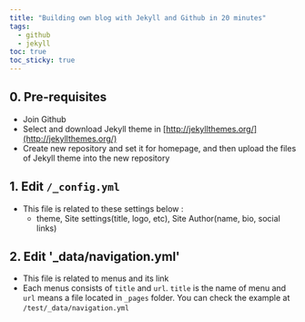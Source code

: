 ```yaml
---
title: "Building own blog with Jekyll and Github in 20 minutes"
tags: 
  - github
  - jekyll
toc: true
toc_sticky: true
---
```


## 0. Pre-requisites
 - Join Github
 - Select and download Jekyll theme in [http://jekyllthemes.org/](http://jekyllthemes.org/)
 - Create new repository and set it for homepage, and then upload the files of Jekyll theme into the new repository

## 1. Edit `/_config.yml`
 - This file is related to these settings below :
   * theme, Site settings(title, logo, etc), Site Author(name, bio, social links)

## 2. Edit '_data/navigation.yml'
 - This file is related to menus and its link
 - Each menus consists of `title` and `url`. `title` is the name of menu and `url` means a file located in `_pages` folder. You can check the example at `/test/_data/navigation.yml`
